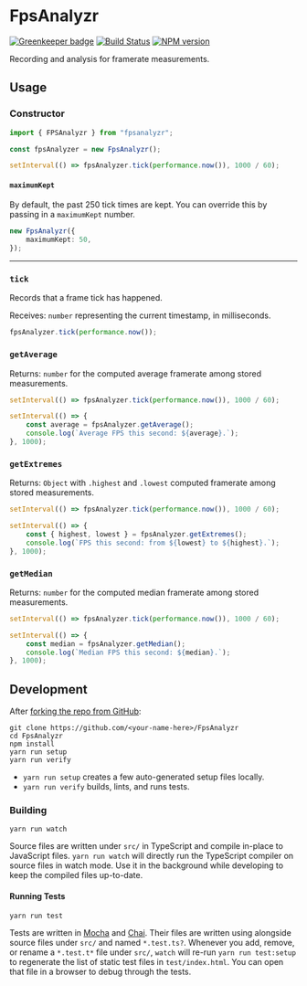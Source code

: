 <!-- Top -->

# FpsAnalyzr

[![Greenkeeper badge](https://badges.greenkeeper.io/FullScreenShenanigans/FpsAnalyzr.svg)](https://greenkeeper.io/)
[![Build Status](https://travis-ci.org/FullScreenShenanigans/FpsAnalyzr.svg?branch=master)](https://travis-ci.org/FullScreenShenanigans/FpsAnalyzr)
[![NPM version](https://badge.fury.io/js/fpsanalyzr.svg)](http://badge.fury.io/js/fpsanalyzr)

Recording and analysis for framerate measurements.

<!-- /Top -->

## Usage

### Constructor

```typescript
import { FPSAnalyzr } from "fpsanalyzr";

const fpsAnalyzer = new FpsAnalyzr();

setInterval(() => fpsAnalyzer.tick(performance.now()), 1000 / 60);
```

#### `maximumKept`

By default, the past 250 tick times are kept.
You can override this by passing in a `maximumKept` number.

```typescript
new FpsAnalyzr({
    maximumKept: 50,
});
```

---

### `tick`

Records that a frame tick has happened.

Receives: `number` representing the current timestamp, in milliseconds.

```typescript
fpsAnalyzer.tick(performance.now());
```

### `getAverage`

Returns: `number` for the computed average framerate among stored measurements.

```typescript
setInterval(() => fpsAnalyzer.tick(performance.now()), 1000 / 60);

setInterval(() => {
    const average = fpsAnalyzer.getAverage();
    console.log(`Average FPS this second: ${average}.`);
}, 1000);
```

### `getExtremes`

Returns: `Object` with `.highest` and `.lowest` computed framerate among stored measurements.

```typescript
setInterval(() => fpsAnalyzer.tick(performance.now()), 1000 / 60);

setInterval(() => {
    const { highest, lowest } = fpsAnalyzer.getExtremes();
    console.log(`FPS this second: from ${lowest} to ${highest}.`);
}, 1000);
```

### `getMedian`

Returns: `number` for the computed median framerate among stored measurements.

```typescript
setInterval(() => fpsAnalyzer.tick(performance.now()), 1000 / 60);

setInterval(() => {
    const median = fpsAnalyzer.getMedian();
    console.log(`Median FPS this second: ${median}.`);
}, 1000);
```

<!-- Development -->

## Development

After [forking the repo from GitHub](https://help.github.com/articles/fork-a-repo/):

```
git clone https://github.com/<your-name-here>/FpsAnalyzr
cd FpsAnalyzr
npm install
yarn run setup
yarn run verify
```

-   `yarn run setup` creates a few auto-generated setup files locally.
-   `yarn run verify` builds, lints, and runs tests.

### Building

```shell
yarn run watch
```

Source files are written under `src/` in TypeScript and compile in-place to JavaScript files.
`yarn run watch` will directly run the TypeScript compiler on source files in watch mode.
Use it in the background while developing to keep the compiled files up-to-date.

#### Running Tests

```shell
yarn run test
```

Tests are written in [Mocha](https://github.com/mochajs/mocha) and [Chai](https://github.com/chaijs/chai).
Their files are written using alongside source files under `src/` and named `*.test.ts?`.
Whenever you add, remove, or rename a `*.test.t*` file under `src/`, `watch` will re-run `yarn run test:setup` to regenerate the list of static test files in `test/index.html`.
You can open that file in a browser to debug through the tests.

<!-- Maps -->
<!-- /Maps -->
<!-- /Development -->

